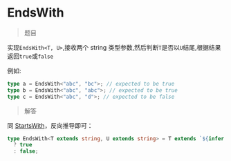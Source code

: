 # EndsWith

<BtnGroup 
	issue="https://tsch.js.org/2693/solutions"
	answer="https://github.com/type-challenges/type-challenges/issues/32042"
/>

> 题目

实现`EndsWith<T, U>`,接收两个 string 类型参数,然后判断`T`是否以`U`结尾,根据结果返回`true`或`false`

例如:

```typescript
type a = EndsWith<"abc", "bc">; // expected to be true
type b = EndsWith<"abc", "abc">; // expected to be true
type c = EndsWith<"abc", "d">; // expected to be false
```

> 解答

同 [StartsWith](/challenges/medium/02688-medium-startswith.html)，反向推导即可：

```ts
type EndsWith<T extends string, U extends string> = T extends `${infer _}${U}`
  ? true
  : false;
```
